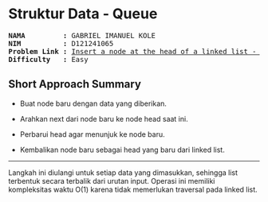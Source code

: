 # Struktur Data - Queue

<pre>
<strong>NAMA         :</strong> GABRIEL IMANUEL KOLE
<strong>NIM          :</strong> D121241065
<strong>Problem Link :</strong> <a href="https://www.hackerrank.com/challenges/insert-a-node-at-the-head-of-a-linked-list/problem?isFullScreen=true">Insert a node at the head of a linked list - HackerRank</a>
<strong>Difficulty   :</strong> Easy
</pre>

## Short Approach Summary
- Buat node baru dengan data yang diberikan.

- Arahkan next dari node baru ke node head saat ini.

- Perbarui head agar menunjuk ke node baru.

- Kembalikan node baru sebagai head yang baru dari linked list.


---
Langkah ini diulangi untuk setiap data yang dimasukkan, sehingga list terbentuk secara terbalik dari urutan input.
Operasi ini memiliki kompleksitas waktu O(1) karena tidak memerlukan traversal pada linked list.